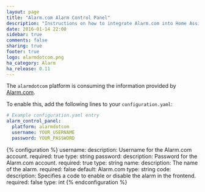 ```yaml
---
layout: page
title: "Alarm.com Alarm Control Panel"
description: "Instructions on how to integrate Alarm.com into Home Assistant."
date: 2016-01-14 22:00
sidebar: true
comments: false
sharing: true
footer: true
logo: alarmdotcom.png
ha_category: Alarm
ha_release: 0.11
---
```


The `alarmdotcom` platform is consuming the information provided by [Alarm.com](https://www.alarm.com/).

To enable this, add the following lines to your `configuration.yaml`:

```yaml
# Example configuration.yaml entry
alarm_control_panel:
  platform: alarmdotcom
  username: YOUR_USERNAME
  password: YOUR_PASSWORD
```

{% configuration %}
username:
  description: Username for the Alarm.com account.
  required: true
  type: string
password:
  description: Password for the Alarm.com account.
  required: true
  type: string
name:
  description: The name of the alarm.
  required: false
  default: Alarm.com
  type: string
code:
  description: Specifies a code to enable or disable the alarm in the frontend.
  required: false
  type: int
{% endconfiguration %}
